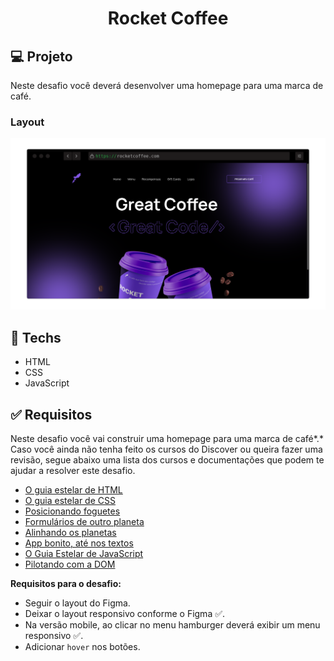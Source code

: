 <h1 align="center"> Rocket Coffee</h1>

## 💻 Projeto

Neste desafio você deverá desenvolver uma homepage para uma marca de café.

### Layout

<img src="./.github/rocketcoffee-web.png" alt="layout rocket coffee"/>

## 🚀 **Techs**

- HTML
- CSS
- JavaScript

## ✅ **Requisitos**

Neste desafio você vai construir uma homepage para uma marca de café*.* Caso você ainda não tenha feito os cursos do Discover ou queira fazer uma revisão, segue abaixo uma lista dos cursos e documentações que podem te ajudar a resolver este desafio.

- [O guia estelar de HTML](https://app.rocketseat.com.br/node/o-guia-estelar-de-html)
- [O guia estelar de CSS](https://app.rocketseat.com.br/node/o-guia-estelar-de-css)
- [Posicionando foguetes](https://app.rocketseat.com.br/node/posicionando-foguetes)
- [Formulários de outro planeta](https://app.rocketseat.com.br/node/formularios-de-outro-planeta)
- [Alinhando os planetas](https://app.rocketseat.com.br/node/flexbox)
- [App bonito, até nos textos](https://app.rocketseat.com.br/node/flexbox)
- [O Guia Estelar de JavaScript](https://app.rocketseat.com.br/node/o-guia-estelar-de-java-script)
- [Pilotando com a DOM](https://app.rocketseat.com.br/node/pilotando-com-a-dom)

**Requisitos para o desafio:**

- Seguir o layout do Figma.
- Deixar o layout responsivo conforme o Figma ✅.
- Na versão mobile, ao clicar no menu hamburger deverá exibir um menu responsivo ✅.
- Adicionar `hover` nos botões.
